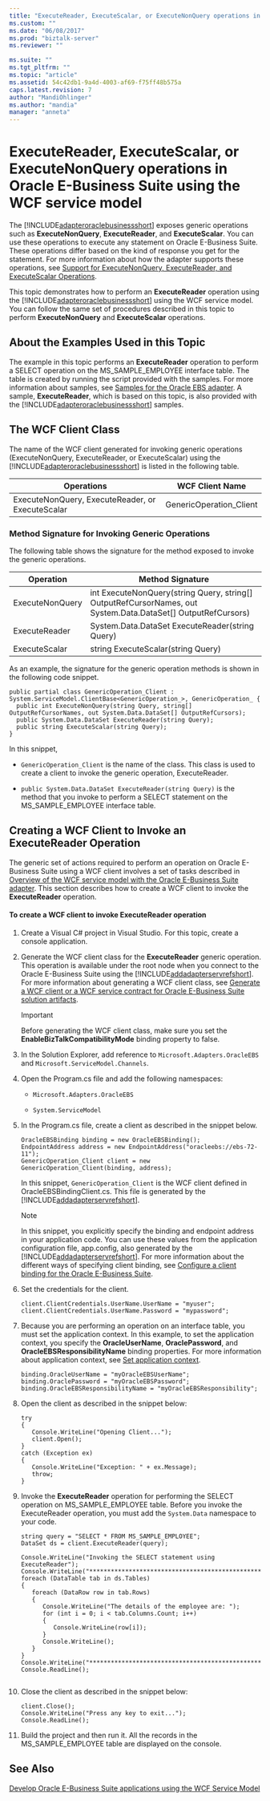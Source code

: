 ```yaml
---
title: "ExecuteReader, ExecuteScalar, or ExecuteNonQuery operations in Oracle E-Business Suite using the WCF service model | Microsoft Docs"
ms.custom: ""
ms.date: "06/08/2017"
ms.prod: "biztalk-server"
ms.reviewer: ""

ms.suite: ""
ms.tgt_pltfrm: ""
ms.topic: "article"
ms.assetid: 54c42db1-9a4d-4003-af69-f75ff48b575a
caps.latest.revision: 7
author: "MandiOhlinger"
ms.author: "mandia"
manager: "anneta"
---
```

# ExecuteReader, ExecuteScalar, or ExecuteNonQuery operations in Oracle E-Business Suite using the WCF service model
The [!INCLUDE[adapteroraclebusinessshort](../../includes/adapteroraclebusinessshort-md.md)] exposes generic operations such as **ExecuteNonQuery**, **ExecuteReader**, and **ExecuteScalar**. You can use these operations to execute any statement on Oracle E-Business Suite. These operations differ based on the kind of response you get for the statement. For more information about how the adapter supports these operations, see [Support for ExecuteNonQuery, ExecuteReader, and ExecuteScalar Operations](../../adapters-and-accelerators/adapter-oracle-ebs/support-for-executenonquery-executereader-and-executescalar-operations.md).  
  
 This topic demonstrates how to perform an **ExecuteReader** operation using the [!INCLUDE[adapteroraclebusinessshort](../../includes/adapteroraclebusinessshort-md.md)] using the WCF service model. You can follow the same set of procedures described in this topic to perform **ExecuteNonQuery** and **ExecuteScalar** operations.  
  
## About the Examples Used in this Topic  
 The example in this topic performs an **ExecuteReader** operation to perform a SELECT operation on the MS_SAMPLE_EMPLOYEE interface table. The table is created by running the script provided with the samples. For more information about samples, see [Samples for the Oracle EBS adapter](../../adapters-and-accelerators/adapter-oracle-ebs/samples-for-the-oracle-ebs-adapter.md). A sample, **ExecuteReader**, which is based on this topic, is also provided with the [!INCLUDE[adapteroraclebusinessshort](../../includes/adapteroraclebusinessshort-md.md)] samples.  
  
## The WCF Client Class  
 The name of the WCF client generated for invoking generic operations (ExecuteNonQuery, ExecuteReader, or ExecuteScalar) using the [!INCLUDE[adapteroraclebusinessshort](../../includes/adapteroraclebusinessshort-md.md)] is listed in the following table.  
  
|Operations|WCF Client Name|  
|----------------|---------------------|  
|ExecuteNonQuery, ExecuteReader, or ExecuteScalar|GenericOperation_Client|  
  
### Method Signature for Invoking Generic Operations  
 The following table shows the signature for the method exposed to invoke the generic operations.  
  
|Operation|Method Signature|  
|---------------|----------------------|  
|ExecuteNonQuery|int ExecuteNonQuery(string Query, string[] OutputRefCursorNames, out System.Data.DataSet[] OutputRefCursors)|  
|ExecuteReader|System.Data.DataSet ExecuteReader(string Query)|  
|ExecuteScalar|string ExecuteScalar(string Query)|  
  
 As an example, the signature for the generic operation methods is shown in the following code snippet.  
  
```  
public partial class GenericOperation_Client : System.ServiceModel.ClientBase<GenericOperation_>, GenericOperation_ {  
  public int ExecuteNonQuery(string Query, string[] OutputRefCursorNames, out System.Data.DataSet[] OutputRefCursors);  
  public System.Data.DataSet ExecuteReader(string Query);  
  public string ExecuteScalar(string Query);  
}  
```  
  
 In this snippet,  
  
-   `GenericOperation_Client` is the name of the class. This class is used to create a client to invoke the generic operation, ExecuteReader.  
  
-   `public System.Data.DataSet ExecuteReader(string Query)` is the method that you invoke to perform a SELECT statement on the MS_SAMPLE_EMPLOYEE interface table.  
  
## Creating a WCF Client to Invoke an ExecuteReader Operation  
 The generic set of actions required to perform an operation on Oracle E-Business Suite using a WCF client involves a set of tasks described in [Overview of the WCF service model with the Oracle E-Business Suite adapter](../../adapters-and-accelerators/adapter-oracle-ebs/overview-of-the-wcf-service-model-with-the-oracle-e-business-suite-adapter.md). This section describes how to create a WCF client to invoke the **ExecuteReader** operation.  
  
#### To create a WCF client to invoke ExecuteReader operation  
  
1. Create a Visual C# project in Visual Studio. For this topic, create a console application.  
  
2. Generate the WCF client class for the **ExecuteReader** generic operation. This operation is available under the root node when you connect to the Oracle E-Business Suite using the [!INCLUDE[addadapterservrefshort](../../includes/addadapterservrefshort-md.md)]. For more information about generating a WCF client class, see [Generate a WCF client or a WCF service contract for Oracle E-Business Suite solution artifacts](../../adapters-and-accelerators/adapter-oracle-ebs/create-a-wcf-client-or-wcf-service-contract-for-oracle-ebs-solution-artifacts.md).  
  
   > [!IMPORTANT]
   >  Before generating the WCF client class, make sure you set the **EnableBizTalkCompatibilityMode** binding property to false.  
  
3. In the Solution Explorer, add reference to `Microsoft.Adapters.OracleEBS` and `Microsoft.ServiceModel.Channels`.  
  
4. Open the Program.cs file and add the following namespaces:  
  
   -   `Microsoft.Adapters.OracleEBS`  
  
   -   `System.ServiceModel`  
  
5. In the Program.cs file, create a client as described in the snippet below.  
  
   ```  
   OracleEBSBinding binding = new OracleEBSBinding();  
   EndpointAddress address = new EndpointAddress("oracleebs://ebs-72-11");  
   GenericOperation_Client client = new GenericOperation_Client(binding, address);  
   ```  
  
    In this snippet, `GenericOperation_Client` is the WCF client defined in OracleEBSBindingClient.cs. This file is generated by the [!INCLUDE[addadapterservrefshort](../../includes/addadapterservrefshort-md.md)].  
  
   > [!NOTE]
   >  In this snippet, you explicitly specify the binding and endpoint address in your application code. You can use these values from the application configuration file, app.config, also generated by the [!INCLUDE[addadapterservrefshort](../../includes/addadapterservrefshort-md.md)]. For more information about the different ways of specifying client binding, see [Configure a client binding for the Oracle E-Business Suite](../../adapters-and-accelerators/adapter-oracle-ebs/configure-a-client-binding-for-the-oracle-e-business-suite.md).  
  
6. Set the credentials for the client.  
  
   ```  
   client.ClientCredentials.UserName.UserName = "myuser";  
   client.ClientCredentials.UserName.Password = "mypassword";  
   ```  
  
7. Because you are performing an operation on an interface table, you must set the application context. In this example, to set the application context, you specify the **OracleUserName**, **OraclePassword**, and **OracleEBSResponsibilityName** binding properties. For more information about application context, see [Set application context](../../adapters-and-accelerators/adapter-oracle-ebs/set-application-context.md).  
  
   ```  
   binding.OracleUserName = "myOracleEBSUserName";  
   binding.OraclePassword = "myOracleEBSPassword";  
   binding.OracleEBSResponsibilityName = "myOracleEBSResponsibility";  
   ```  
  
8. Open the client as described in the snippet below:  
  
   ```  
   try  
   {  
      Console.WriteLine("Opening Client...");  
      client.Open();  
   }  
   catch (Exception ex)  
   {  
      Console.WriteLine("Exception: " + ex.Message);  
      throw;  
   }  
   ```  
  
9. Invoke the **ExecuteReader** operation for performing the SELECT operation on MS_SAMPLE_EMPLOYEE table. Before you invoke the ExecuteReader operation, you must add the `System.Data` namespace to your code.  
  
    ```  
    string query = "SELECT * FROM MS_SAMPLE_EMPLOYEE";  
    DataSet ds = client.ExecuteReader(query);  
  
    Console.WriteLine("Invoking the SELECT statement using ExecuteReader");  
    Console.WriteLine("*****************************************************");  
    foreach (DataTable tab in ds.Tables)  
    {  
       foreach (DataRow row in tab.Rows)  
       {  
          Console.WriteLine("The details of the employee are: ");  
          for (int i = 0; i < tab.Columns.Count; i++)  
          {  
             Console.WriteLine(row[i]);  
          }  
          Console.WriteLine();  
       }  
    }  
    Console.WriteLine("*****************************************************");  
    Console.ReadLine();  
  
    ```  
  
10. Close the client as described in the snippet below:  
  
    ```  
    client.Close();  
    Console.WriteLine("Press any key to exit...");  
    Console.ReadLine();  
    ```  
  
11. Build the project and then run it. All the records in the MS_SAMPLE_EMPLOYEE table are displayed on the console.  
  
## See Also  
 [Develop Oracle E-Business Suite applications using the WCF Service Model](../../adapters-and-accelerators/adapter-oracle-ebs/develop-oracle-e-business-suite-applications-using-the-wcf-service-model.md)